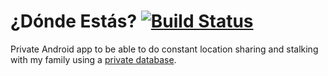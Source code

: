 # ¿Dónde Estás? [![Build Status](https://travis-ci.org/HokieGeek/DondeEstas.svg?branch=master)](https://travis-ci.org/HokieGeek/DondeEstas)
Private Android app to be able to do constant location sharing and stalking with my family using a [private database](https://github.com/HokieGeek/donde-estas-daemon).

